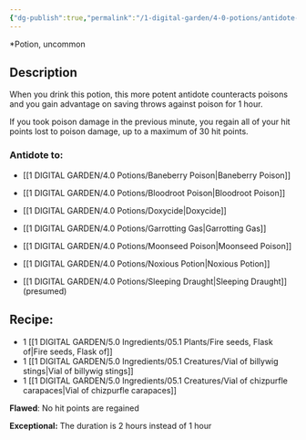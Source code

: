 ```yaml
---
{"dg-publish":true,"permalink":"/1-digital-garden/4-0-potions/antidote-of-uncommon-poisons/","tags":["potion","yr3","uncommon"]}
---
```


*Potion, uncommon 

## Description

When you drink this potion, this more potent antidote counteracts poisons and you gain advantage on saving throws against poison for 1 hour. 

If you took poison damage in the previous minute, you regain all of your hit points lost to poison damage, up to a maximum of 30 hit points.

### Antidote to: 
- [[1 DIGITAL GARDEN/4.0 Potions/Baneberry Poison\|Baneberry Poison]]
- [[1 DIGITAL GARDEN/4.0 Potions/Bloodroot Poison\|Bloodroot Poison]]
- [[1 DIGITAL GARDEN/4.0 Potions/Doxycide\|Doxycide]]
- [[1 DIGITAL GARDEN/4.0 Potions/Garrotting Gas\|Garrotting Gas]]
- [[1 DIGITAL GARDEN/4.0 Potions/Moonseed Poison\|Moonseed Poison]]
- [[1 DIGITAL GARDEN/4.0 Potions/Noxious Potion\|Noxious Potion]]

- [[1 DIGITAL GARDEN/4.0 Potions/Sleeping Draught\|Sleeping Draught]] (presumed)

## Recipe:

* 1 [[1 DIGITAL GARDEN/5.0 Ingredients/05.1 Plants/Fire seeds, Flask of\|Fire seeds, Flask of]]
* 1 [[1 DIGITAL GARDEN/5.0 Ingredients/05.1 Creatures/Vial of billywig stings\|Vial of billywig stings]]
* 1 [[1 DIGITAL GARDEN/5.0 Ingredients/05.1 Creatures/Vial of chizpurfle carapaces\|Vial of chizpurfle carapaces]]

**Flawed**:
No hit points are regained

**Exceptional:** 
The duration is 2 hours instead of 1 hour
